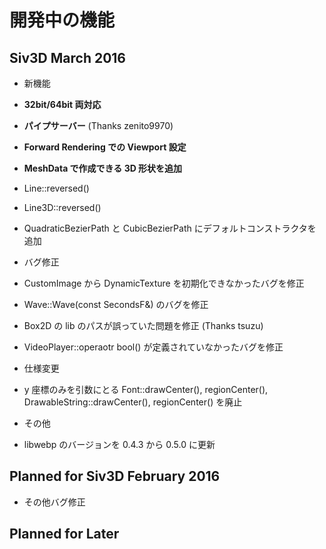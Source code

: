 ﻿# 開発中の機能

## Siv3D March 2016 
- 新機能
 - <b>32bit/64bit 両対応</b>
 - <b>パイプサーバー</b> (Thanks zenito9970)
 - <b>Forward Rendering での Viewport 設定</b>
 - <b>MeshData で作成できる 3D 形状を追加</b>
 - Line::reversed()
 - Line3D::reversed()
 - QuadraticBezierPath と CubicBezierPath にデフォルトコンストラクタを追加

- バグ修正
 - CustomImage から DynamicTexture を初期化できなかったバグを修正
 - Wave::Wave(const SecondsF&) のバグを修正
 - Box2D の lib のパスが誤っていた問題を修正 (Thanks tsuzu)
 - VideoPlayer::operaotr bool() が定義されていなかったバグを修正

- 仕様変更
 -  y 座標のみを引数にとる Font::drawCenter(), regionCenter(), DrawableString::drawCenter(), regionCenter() を廃止
 
- その他
 - libwebp のバージョンを 0.4.3 から 0.5.0 に更新
  
## Planned for Siv3D February 2016
- その他バグ修正
  

## Planned for Later
